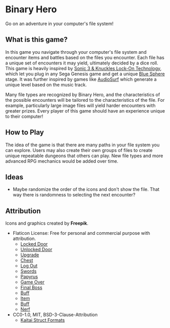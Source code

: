 # Binary Hero

Go on an adventure in your computer's file system!

## What is this game?

In this game you navigate through your computer's file system and encounter items and
battles based on the files you encounter. Each file has a unique set of encounters it may
yield, ultimately decided by a dice roll. This game is heavily inspired by
[Sonic 3 & Knuckles Lock-On Technology](https://segaretro.org/Lock-On_Technology), which
let you plug in any Sega Genesis game and get a unique [Blue Sphere](https://sonic.fandom.com/wiki/Blue_Sphere)
stage. It was further inspired by games like [AudioSurf](https://www.audio-surf.com/) which
generate a unique level based on the music track.

Many file types are recognized by Binary Hero, and the characteristics of the possible encounters
will be tailored to the characteristics of the file. For example, particularly large image
files will yield harder encounters with greater prizes. Every player of this game should
have an experience unique to their computer!

## How to Play

The idea of the game is that there are many paths in your file system you can explore. Users may
also create their own groups of files to create unique repeatable dungeons that others can play.
New file types and more advanced RPG mechanics would be added over time.

## Ideas

- Maybe randomize the order of the icons and don't show the file. That way there is randomness
  to selecting the next encounter?

## Attribution

Icons and graphics created by **Freepik**.

- Flaticon License: Free for personal and commercial purpose with attribution.
  - [Locked Door](https://www.flaticon.com/premium-icon/locked-door_2790347)
  - [Unlocked Door](https://www.flaticon.com/premium-icon/dungeon_2790344)
  - [Upgrade](https://www.flaticon.com/premium-icon/upgrade_2790406)
  - [Chest](https://www.flaticon.com/premium-icon/chest_3021631)
  - [Log Out](https://www.flaticon.com/premium-icon/log-out_2574151)
  - [Swords](https://www.flaticon.com/premium-icon/swords_3763558)
  - [Papyrus](https://www.flaticon.com/premium-icon/papyrus_3763514)
  - [Game Over](https://www.flaticon.com/premium-icon/game-over_2790415)
  - [Final Boss](https://www.flaticon.com/premium-icon/final-boss_2790435)
  - [Buff](https://www.flaticon.com/premium-icon/buff_2790394)
  - [Item](https://www.flaticon.com/premium-icon/potion_2790362)
  - [Buff](https://www.flaticon.com/premium-icon/buff_2790394)
  - [Nerf](https://www.flaticon.com/premium-icon/nerf_2790400)
- CC0-1.0, MIT, BSD-3-Clause-Attribution
  - [Kaitai Struct Formats](https://github.com/kaitai-io/kaitai_struct_formats)